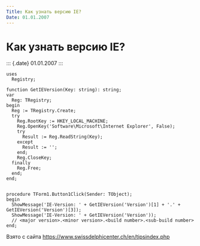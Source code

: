 ```yaml
---
Title: Как узнать версию IE?
Date: 01.01.2007
---
```



Как узнать версию IE?
=====================

::: {.date}
01.01.2007
:::

    uses 
      Registry; 
     
    function GetIEVersion(Key: string): string; 
    var 
      Reg: TRegistry; 
    begin 
      Reg := TRegistry.Create; 
      try 
        Reg.RootKey := HKEY_LOCAL_MACHINE; 
        Reg.OpenKey('Software\Microsoft\Internet Explorer', False); 
        try 
          Result := Reg.ReadString(Key); 
        except 
          Result := ''; 
        end; 
        Reg.CloseKey; 
      finally 
        Reg.Free; 
      end; 
    end; 
     
     
    procedure TForm1.Button1Click(Sender: TObject); 
    begin 
      ShowMessage('IE-Version: ' + GetIEVersion('Version')[1] + '.' + GetIEVersion('Version')[3]); 
      ShowMessage('IE-Version: ' + GetIEVersion('Version')); 
      // <major version>.<minor version>.<build number>.<sub-build number> 
    end; 

Взято с сайта <https://www.swissdelphicenter.ch/en/tipsindex.php>
